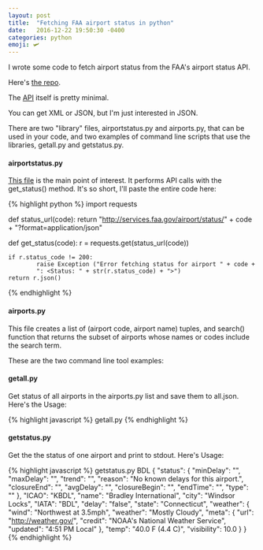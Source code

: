 ```yaml
---
layout: post
title:  "Fetching FAA airport status in python"
date:   2016-12-22 19:50:30 -0400
categories: python
emoji: 🛩
---
```


I wrote some code to fetch airport status from the FAA's airport status
API.

Here's [the repo](https://github.com/jakekara/faa-airport-status.py).

The [API](http://services.faa.gov/docs/services/airport/#airportStatus) itself is pretty minimal.

You can get XML or JSON, but I'm just interested in JSON.

There are two "library" files, airportstatus.py and airports.py, that can
be used in your code, and two examples of command line scripts that use the
libraries, getall.py and getstatus.py.

#### airportstatus.py

[This
file](https://github.com/jakekara/faa-airport-status.py/blob/master/airportstatus.py)
is the main point of interest. It performs API calls with the get_status()
method. It's so short, I'll paste the entire code here:

{% highlight python %}
import requests

def status_url(code):
    return "http://services.faa.gov/airport/status/" + code +
    "?format=application/json"

def get_status(code):
    r = requests.get(status_url(code))

    if r.status_code != 200:
            raise Exception ("Error fetching status for airport " + code +
            ": <Status: " + str(r.status_code) + ">")
    return r.json()
{% endhighlight %}

#### airports.py

This file creates a list of (airport code, airport name) tuples, and search()
function that returns the subset of airports whose names or codes include
the search term.

These are the two command line tool examples:

#### getall.py

Get status of all airports in the airports.py list and save them to
all.json. Here's the Usage:

  {% highlight javascript %}
  getall.py
  {% endhighlight %}

#### getstatus.py

Get the the status of one airport and print to stdout. Here's Usage:

{% highlight javascript %}
    getstatus.py BDL
    {
      "status": {
        "minDelay": "", 
        "maxDelay": "", 
        "trend": "", 
        "reason": "No known delays for this airport.", 
        "closureEnd": "", 
        "avgDelay": "", 
        "closureBegin": "", 
        "endTime": "", 
        "type": ""
      }, 
      "ICAO": "KBDL", 
      "name": "Bradley International", 
      "city": "Windsor Locks", 
      "IATA": "BDL", 
      "delay": "false", 
      "state": "Connecticut", 
      "weather": {
        "wind": "Northwest at 3.5mph", 
        "weather": "Mostly Cloudy", 
        "meta": {
          "url": "http://weather.gov/", 
          "credit": "NOAA's National Weather Service", 
          "updated": "4:51 PM Local"
        }, 
        "temp": "40.0 F (4.4 C)", 
        "visibility": 10.0
      }
    }
{% endhighlight %}
